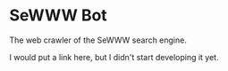 # SeWWW Bot

The web crawler of the SeWWW search engine.

I would put a link here, but I didn't start developing it yet.

